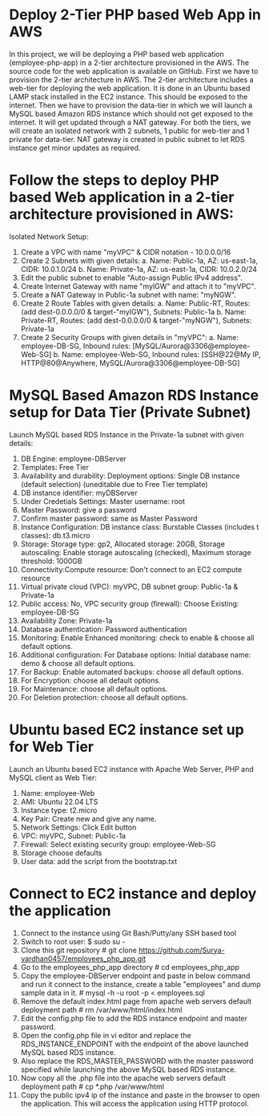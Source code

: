 # Deploy 2-Tier PHP based Web App in AWS

In this project, we will be deploying a PHP based web application (employee-php-app) in a 2-tier architecture provisioned in the AWS. The source code for the web application is available on GitHub.
First we have to provision the 2-tier architecture in AWS. The 2-tier architecture includes a web-tier for deploying the web application. It is done in an Ubuntu based LAMP stack installed in the EC2 instance. This should be exposed to the internet.
Then we have to provision the data-tier in which we will launch a MySQL based Amazon RDS instance which should not get exposed to the internet. It will get updated through a NAT gateway.
For both the tiers, we will create an isolated network with 2 subnets, 1 public for web-tier and 1 private for data-tier. NAT gateway is created in public subnet to let RDS instance get minor updates as required.


# Follow the steps to deploy PHP based Web application in a 2-tier architecture provisioned in AWS:
 Isolated Network Setup:
1.	Create a VPC with name "myVPC" & CIDR notation - 10.0.0.0/16
2.	Create 2 Subnets with given details:
a.	Name: Public-1a, AZ: us-east-1a, CIDR: 10.0.1.0/24
b.	Name: Private-1a, AZ: us-east-1a, CIDR: 10.0.2.0/24
3.	Edit the public subnet to enable "Auto-assign Public IPv4 address".
4.	Create Internet Gateway with name "myIGW" and attach it to "myVPC".
5.	Create a NAT Gateway in Public-1a subnet with name: "myNGW".
6.	Create 2 Route Tables with given details:
a.	Name: Public-RT, Routes: (add dest-0.0.0.0/0 & target-"myIGW"), Subnets: Public-1a
b.	Name: Private-RT, Routes: (add dest-0.0.0.0/0 & target-"myNGW"), Subnets: Private-1a
7.	Create 2 Security Groups with given details in "myVPC":
a.	Name: employee-DB-SG, Inbound rules: [MySQL/Aurora@3306@employee-Web-SG]
b.	Name: employee-Web-SG, Inbound rules: [SSH@22@My IP, HTTP@80@Anywhere, MySQL/Aurora@3306@employee-DB-SG]

# MySQL Based Amazon RDS Instance setup for Data Tier (Private Subnet)
Launch MySQL based RDS Instance in the Private-1a subnet with given details:
1.	DB Engine: employee-DBServer
2.	Templates: Free Tier
3.	Availability and durability: Deployment options: Single DB instance (default selection) (uneditable due to Free Tier template) 
4.	DB instance identifier: myDBServer
5.	Under Credetials Settings: Master username: root
6.	Master Password: give a password
7.	Confirm master password: same as Master Password
8.	Instance Configuration: DB instance class: Burstable Classes (includes t classes): db.t3.micro
9.	Storage: Storage type: gp2, Allocated storage: 20GB, Storage autoscaling: Enable storage autoscaling (checked), Maximum storage threshold: 1000GB
10.	Connectivity:Compute resource: Don't connect to an EC2 compute resource
11.	Virtual private cloud (VPC): myVPC, DB subnet group: Public-1a & Private-1a
12.	Public access: No, VPC security group (firewall): Choose Existing: employee-DB-SG
13.	Availability Zone: Private-1a
14.	Database authentication: Password authentication
15.	Monitoring: Enable Enhanced monitoring: check to enable & choose all default options.
16.	Additional configuration: For Database options: Initial database name: demo & choose all default options.
17.	For Backup: Enable automated backups: choose all default options.
18.	For Encryption: choose all default options.
19.	For Maintenance: choose all default options.
20.	For Deletion protection: choose all default options.

# Ubuntu based EC2 instance set up for Web Tier
Launch an Ubuntu based EC2 instance with Apache Web Server, PHP and MySQL client as Web Tier:
1.	Name: employee-Web
2.	AMI: Ubuntu 22.04 LTS
3.	Instance type: t2.micro
4.	Key Pair: Create new and give any name.
5.	Network Settings: Click Edit button
6.	VPC: myVPC, Subnet: Public-1a
7.	Firewall: Select existing security group: employee-Web-SG
8.	Storage choose defaults
9.	User data: add the script from the bootstrap.txt

# Connect to EC2 instance and deploy the application
1.	Connect to the instance using Git Bash/Putty/any SSH based tool
2.	Switch to root user: 
        $ sudo su -
3.	Clone this git repository
        # git clone https://github.com/Surya-vardhan0457/employees_php_app.git
4.	Go to the employees_php_app directory
        # cd employees_php_app
5.	Copy the employee-DBServer endpoint and paste in below command and run it connect to the instance, create a table "employees" and dump sample data in it.
        # mysql -h <rds-instance-endpoint> -u root -p < employees.sql
6.	Remove the default index.html page from apache web servers default deployment path
        # rm /var/www/html/index.html
7.	Edit the config.php file to add the RDS instance endpoint and master password.
8.	Open the config.php file in vi editor and replace the RDS_INSTANCE_ENDPOINT with the endpoint of the above launched MySQL based RDS instance.
9.	Also replace the RDS_MASTER_PASSWORD with the master password specified while launching the above MySQL based RDS instance.
10.	Now copy all the .php file into the apache web servers default deployment path
        # cp *.php /var/www/html
11.	Copy the public ipv4 ip of the instance and paste in the browser to open the application. This will access the application using HTTP protocol.




